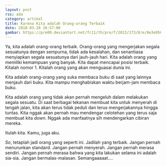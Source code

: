 ```yaml
---
layout: post
rss: ada
category: artikel
title: Karena Kita adalah Orang-orang Terbaik
date: 2018-03-28 16:57:00
gambar: https://pre00.deviantart.net/fc11/th/pre/f/2013/173/8/e/8e3e956f6c881a7d6e1dc1b206a94969-d6a525a.jpg
---
```


Ya, kita adalah orang-orang terbaik. Orang-orang yang mengerjakan segala sesuatunya dengan sempurna, tidak ada kesalahan, dan senantiasa menyiapkan segala sesuatunya dari jauh-jauh hari. Kita adalah orang yang memiliki kemampuan yang banyak. Kita dapat mencapai posisi terbaik. Kitalah nomor 1. Kitalah orang yang akan menguasai dunia ini.

Kita adalah orang-orang yang suka membaca buku di saat yang lainnya menjauh dari buku. Kita mampu menghabiskan waktu berjam-jam membaca buku. 

Kita adalah orang yang tidak akan pernah mengeluh dalam melakukan segala sesuatu. Di saat berbagai tekanan membuat kita untuk menyerah di tengah jalan, kita akan terus tidak peduli dan terus mengerjakannya hingga tuntas. Kita nggak akan pernah mau mendengar celotehan yang terus saja membuat kita _down_. Nggak ada manfaatnya sih mendengarkan cibiran mereka.

Itulah kita. Kamu, juga aku.

_So_, tetaplah jadi orang yang seperti ini. Jadilah yang terbaik. Jangan pernah menurunkan standard. Jangan pernah menyerah. Jangan pernah merasa sendiri. Jangan pernah merasa bahwa yang kita lakukan selama ini adalah sia-sia. Jangan bermalas-malasan. Semangaaaaat....